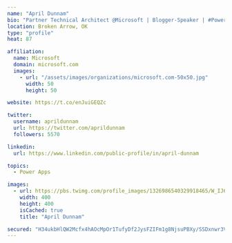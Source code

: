 ```yaml
---
name: "April Dunnam"
bio: "Partner Technical Architect @Microsoft | Blogger-Speaker | #PowerApps, #PowerAutomate, #Office365, #SharePoint | #WIT | #Karaoke Queen"
location: Broken Arrow, OK
type: "profile"
heat: 87

affiliation:
  name: Microsoft
  domain: microsoft.com
  images:
    - url: "/assets/images/organizations/microsoft.com-50x50.jpg"
      width: 50
      height: 50

website: https://t.co/enJuiGEQZc

twitter:
  username: aprildunnam
  url: https://twitter.com/aprildunnam
  followers: 5570

linkedin:
  url: https://www.linkedin.com/public-profile/in/april-dunnam

topics:
  - Power Apps

images:
  - url: https://pbs.twimg.com/profile_images/1326986540329918465/W_IJ6Ih2_400x400.jpg
    width: 400
    height: 400
    isCached: true
    title: "April Dunnam"

secured: "H34ukbHlQW2Mcfx4hAOcMpOr1TufyDf2JysFZIFm1g8NjsuPBXy/SSDxnwr3VQlYMOAHrVOSs78W9By+l+nCHRHVGgpF9Hrk9t2sRUevZw2f8wZLt8QY/JQFxZZUnaXUDIQMvBR0xXRRoFLJQ+QjtsD7Pd3Pfbramq7dWxT4JClirG9Sxem9NxTc/CCi2VtgVp/WNwsFvTGTVX8jYTd2BXIG68jwxdr7fbGiKRw10iaUf6B4TiYK4m8fdOcWXrENZoFGLt5OETg9PZC5AweFYSp4itEW+qXQAdDJoIQX+IPiqYjIChp9BmYkkVlN5yyiF6ClQL2gmnNPCn67u6akPNmJ2PrNscN3QZa7dGtI5FMWJg3ycoFV3eUehxXiDJ/c65YhciRLuv92nG/uUjEcvHYkndPaL5FXL3w6o+3hjH8=;7Ozu9TidR9HY7kdUukmcSg=="
---
```


